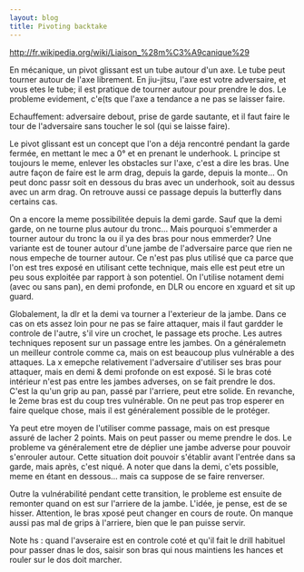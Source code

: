 ```yaml
---
layout: blog
title: Pivoting backtake
---
```

http://fr.wikipedia.org/wiki/Liaison_%28m%C3%A9canique%29

En mécanique, un pivot glissant est un tube autour d'un axe. Le tube peut tourner autour de l'axe librement. En jiu-jitsu, l'axe est votre adversaire, et vous etes le tube; il est pratique de tourner autour pour prendre le dos. Le probleme evidement, c'e(ts que l'axe a tendance a ne pas se laisser faire.

Echauffement: adversaire debout, prise de garde sautante, et il faut faire le tour de l'adversaire sans toucher le sol (qui se laisse faire). 

Le pivot glissant est un concept que l'on a déja rencontré pendant la garde fermée, en mettant le mec a 0° et en prenant le underhook. L principe st toujours le meme, enlever les obstacles sur l'axe, c'est a dire les bras. Une autre façon de faire est le arm drag, depuis la garde, depuis la monte... On peut donc passr soit en dessous du bras avec un underhook, soit au dessus avec un arm drag. On retrouve aussi ce passage depuis la butterfly dans certains cas. 

On a encore la meme possibilitée depuis la demi garde. Sauf que la demi garde, on ne tourne plus autour du tronc...
Mais pourquoi s'emmerder a tourner autour du tronc la ou il ya des bras pour nous emmerder? Une variante est de touner autour d'une jambe de l'adversaire parce que rien ne nous empeche de tourner autour. Ce n'est pas plus utilisé que ca parce que l'on est tres exposé en utilisant cette technique, mais elle est peut etre un peu sous exploitée par rapport à son potentiel. On l'utilise notament demi (avec ou sans pan), en demi profonde, en DLR ou encore en xguard et sit up guard.

Globalement, la dlr et la demi va tourner a l'exterieur de la jambe. Dans ce cas on ets assez loin pour ne pas se faire attaquer, mais il faut gardder le controle de l'autre, s'il vire un crochet, le passage ets proche. Les autres techniques reposent sur un passage entre les jambes. On a généralemetn un meilleur controle comme ca, mais on est beaucoup plus vulnérable a des attaques. La x emepche relativement l'adversaire d'utiliser ses bras pour attaquer, mais en demi & demi profonde on est exposé. Si le bras coté intérieur n'est pas entre les jambes adverses, on se fait prendre le dos. C'est la qu'un grip au pan, passé par l'arriere, peut etre solide. En revanche, le 2eme bras est du coup tres vulnérable. On ne peut pas trop esperer en faire quelque chose, mais il est généralement possible de le protéger.

Ya peut etre moyen de l'utiliser comme passage, mais on est presque assuré de lacher 2 points. Mais on peut passer ou meme prendre le dos. Le probleme va généralement etre de déplier une jambe adverse pour pouvoir s'enrouler autour. Cette situation doit pouvoir s'établir avant l'entrée dans sa garde, mais après, c'est niqué. A noter que dans la demi, c'ets possible, meme en étant en dessous… mais ca suppose de se faire renverser.

Outre la vulnérabilité pendant cette transition, le probleme est ensuite de remonter quand on est sur l'arriere de la jambe. L'idée, je pense, est de se hisser. Attention, le bras xposé peut changer en cours de route. On manque aussi pas mal de grips à l'arriere, bien que le pan puisse servir.



Note hs : quand l'avseraire est en controle coté et qu'il fait le drill habituel pour passer dnas le dos, saisir son bras qui nous maintiens les hances et rouler sur le dos doit marcher.